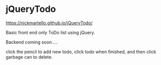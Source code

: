 # jQueryTodo
https://nickmartello.github.io/jQueryTodo/

Basic front end only ToDo list using jQuery. 

Backend coming soon.....

click the pencil to add new todo, click todo when finished, and then click garbage can to delete.
